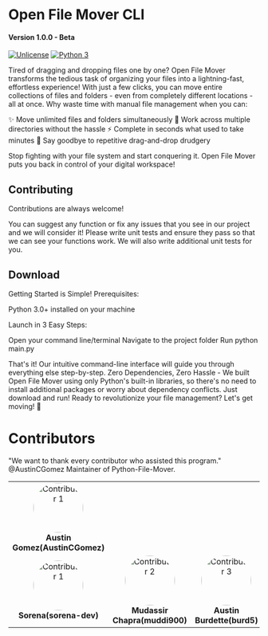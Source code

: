 
# Open File Mover CLI
#### Version 1.0.0 - Beta

[![Unlicense](https://img.shields.io/badge/License-Unlicense-blue.svg)](https://unlicense.org/)
[![Python 3](https://img.shields.io/badge/python-3.x-blue.svg)](https://www.python.org/downloads/)


Tired of dragging and dropping files one by one?
Open File Mover transforms the tedious task of organizing your files into a lightning-fast, effortless experience! With just a few clicks, you can move entire collections of files and folders - even from completely different locations - all at once.
Why waste time with manual file management when you can:

✨ Move unlimited files and folders simultaneously
🚀 Work across multiple directories without the hassle
⚡ Complete in seconds what used to take minutes
🎯 Say goodbye to repetitive drag-and-drop drudgery

Stop fighting with your file system and start conquering it. Open File Mover puts you back in control of your digital workspace!


## Contributing

Contributions are always welcome!

You can suggest any function or fix any issues that you see in our project and we will consider it! Please write unit tests and ensure they pass so that we can see your functions work. We will also write additional unit tests for you.


## Download

Getting Started is Simple!
Prerequisites:

Python 3.0+ installed on your machine

Launch in 3 Easy Steps:

Open your command line/terminal
Navigate to the project folder
Run python main.py

That's it! Our intuitive command-line interface will guide you through everything else step-by-step.
Zero Dependencies, Zero Hassle - We built Open File Mover using only Python's built-in libraries, so there's no need to install additional packages or worry about dependency conflicts. Just download and run!
Ready to revolutionize your file management? Let's get moving! 🚀

# Contributors
"We want to thank every contributor who assisted this program."
@AustinCGomez
Maintainer of Python-File-Mover.

<div align="center">
  <table style="border: none;">
    <tr>
      <td align="center">
        <img src="https://avatars.githubusercontent.com/u/7500568?v=4" width="100" height="100" alt="Contributor 1" style="border-radius: 50%;"><br>
        <strong>Austin Gomez(AustinCGomez)</strong>
      </td>
<div align="center">
    <tr>
      <td align="center">
        <img src="https://avatars.githubusercontent.com/u/51723422?v=4" width="100" height="100" alt="Contributor 1" style="border-radius: 50%;"><br>
        <strong>Sorena(sorena-dev)</strong>
      </td>
      <td align="center">
        <img src="https://avatars.githubusercontent.com/u/37051110?v=4" width="100" height="100" alt="Contributor 2" style="border-radius: 50%;"><br>
        <strong>Mudassir Chapra(muddi900)</strong>
      </td>
      <td align="center">
        <img src="https://avatars.githubusercontent.com/u/90431210?v=4" width="100" height="100" alt="Contributor 3" style="border-radius: 50%;"><br>
        <strong>Austin Burdette(burd5)</strong>
      </td>
     <td align="center">
        <img src="https://avatars.githubusercontent.com/u/66977282?v=4" width="100" height="100" alt="Contributor 3" style="border-radius: 50%;"><br>
        <strong>malikrohail(malikrohail)</strong>
      </td>
  </table>
</div>





